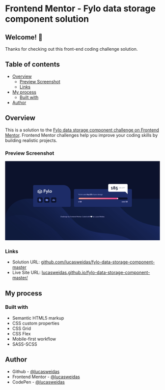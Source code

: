# Frontend Mentor - Fylo data storage component solution

## Welcome! 👋

Thanks for checking out this front-end coding challenge solution.

## Table of contents

- [Overview](#overview)
  - [Preview Screenshot](#preview-screenshot)
  - [Links](#links)
- [My process](#my-process)
  - [Built with](#built-with)
- [Author](#author)

## Overview

This is a solution to the [Fylo data storage component challenge on Frontend Mentor](https://www.frontendmentor.io/challenges/fylo-data-storage-component-1dZPRbV5n). Frontend Mentor challenges help you improve your coding skills by building realistic projects.

### Preview Screenshot

![Preview for the Fylo data storage component](./preview/desktop-preview.png)

### Links

- Solution URL: [github.com/lucasweidas/fylo-data-storage-component-master](https://github.com/lucasweidas/fylo-data-storage-component-master)
- Live Site URL: [lucasweidas.github.io/fylo-data-storage-component-master/](https://lucasweidas.github.io/fylo-data-storage-component-master/)

## My process

### Built with

- Semantic HTML5 markup
- CSS custom properties
- CSS Grid
- CSS Flex
- Mobile-first workflow
- SASS-SCSS

## Author

- Github - [@lucasweidas](https://github.com/LucasWeidas)
- Frontend Mentor - [@lucasweidas](https://www.frontendmentor.io/profile/lucasweidas)
- CodePen - [@lucasweidas](https://codepen.io/lucasweidas)

